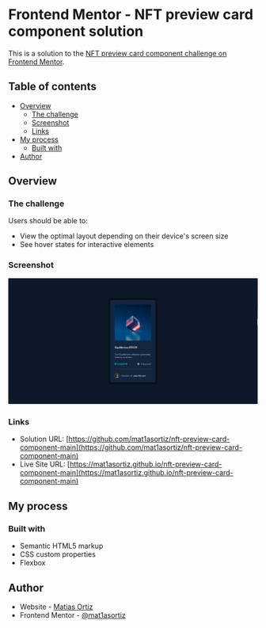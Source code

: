 # Frontend Mentor - NFT preview card component solution

This is a solution to the [NFT preview card component challenge on Frontend Mentor](https://www.frontendmentor.io/challenges/nft-preview-card-component-SbdUL_w0U).

## Table of contents

- [Overview](#overview)
  - [The challenge](#the-challenge)
  - [Screenshot](#screenshot)
  - [Links](#links)
- [My process](#my-process)
  - [Built with](#built-with)
- [Author](#author)

## Overview

### The challenge

Users should be able to:

- View the optimal layout depending on their device's screen size
- See hover states for interactive elements

### Screenshot

![](./screenshot.PNG)

### Links

- Solution URL: [https://github.com/mat1asortiz/nft-preview-card-component-main](https://github.com/mat1asortiz/nft-preview-card-component-main)
- Live Site URL: [https://mat1asortiz.github.io/nft-preview-card-component-main](https://mat1asortiz.github.io/nft-preview-card-component-main)

## My process

### Built with

- Semantic HTML5 markup
- CSS custom properties
- Flexbox

## Author

- Website - [Matias Ortiz](https://portafolio-matias-ortiz.000webhostapp.com/)
- Frontend Mentor - [@mat1asortiz](https://www.frontendmentor.io/profile/mat1asortiz)
